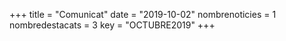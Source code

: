 +++
title           = "Comunicat"
date	 	  	    = "2019-10-02"
nombrenoticies  = 1
nombredestacats = 3
key 		  	    = "OCTUBRE2019"
+++
